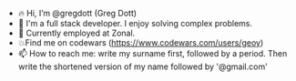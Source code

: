 - 🔥 Hi, I’m @gregdott (Greg Dott)
- 👀 I'm a full stack developer. I enjoy solving complex problems.
- 🌱 Currently employed at Zonal.
- 💥Find me on codewars (https://www.codewars.com/users/geoy)
- 📫 How to reach me: write my surname first, followed by a period. Then write the shortened version of my name followed by '@gmail.com'


